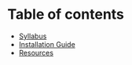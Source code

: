 # Table of contents

* [Syllabus](./Syllabus.md)
* [Installation Guide](./InstallationGuide.md)
* [Resources](./Resources.md)

